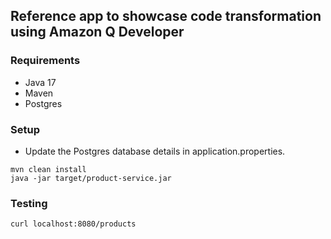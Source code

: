 ## Reference app to showcase code transformation using Amazon Q Developer

### Requirements
 - Java 17
 - Maven
 - Postgres

### Setup
 - Update the Postgres database details in application.properties. 

```
mvn clean install
java -jar target/product-service.jar
```

### Testing
```
curl localhost:8080/products
```

